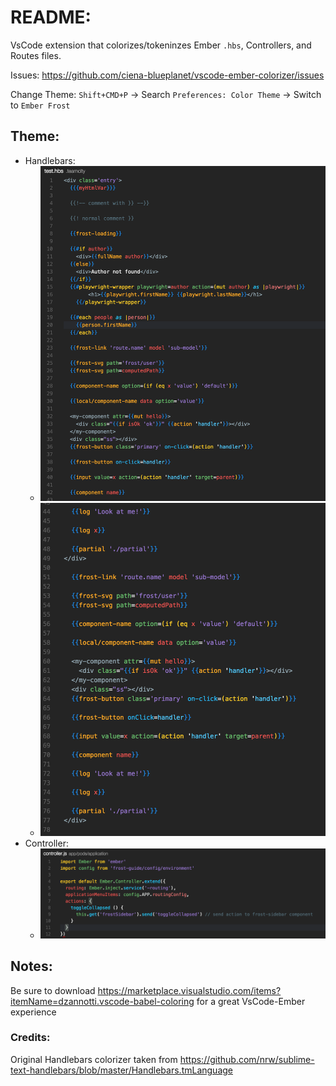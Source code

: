 # README:
VsCode extension that colorizes/tokeninzes Ember `.hbs`, Controllers, and Routes files.

Issues: https://github.com/ciena-blueplanet/vscode-ember-colorizer/issues

Change Theme: `Shift+CMD+P` -> Search `Preferences: Color Theme` -> Switch to `Ember Frost`

## Theme:
* Handlebars:
	* ![Handlebars](images/handlebars-1.png)
	* ![Handlebars](images/handlebars-2.png)
* Controller:
	* ![Controller](images/controller.png) 	

## Notes:
Be sure to download https://marketplace.visualstudio.com/items?itemName=dzannotti.vscode-babel-coloring for a great VsCode-Ember experience  

### Credits:
Original Handlebars colorizer taken from https://github.com/nrw/sublime-text-handlebars/blob/master/Handlebars.tmLanguage
